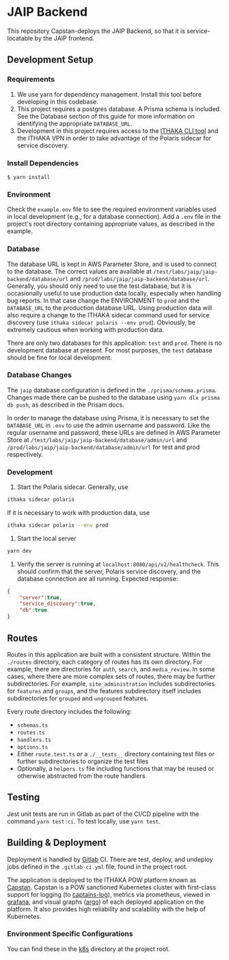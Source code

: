 # JAIP Backend

This repository Capstan-deploys the JAIP Backend, so that it is service-locatable by the JAIP frontend.

## Development Setup

### Requirements
1. We use yarn for dependency management. Install this tool before developing in this codebase.
1. This project requires a postgres database. A Prisma schema is included. See the Database section of this guide for more information on identifying the appropriate `DATABASE_URL`. 
1. Development in this project requires access to the [ITHAKA CLI tool](https://github.com/ithaka/ithaka-cli?tab=readme-ov-file) and the ITHAKA VPN in order to take advantage of the Polaris sidecar for service discovery.

### Install Dependencies
```
$ yarn install
```

### Environment
Check the `example.env` file to see the required environment variables used in local development (e.g., for a database connection). Add a `.env` file in the project's root directory containing appropriate values, as described in the example.

### Database
The database URL is kept in AWS Parameter Store, and is used to connect to the database. The correct values are available at `/test/labs/jaip/jaip-backend/database/url` and `/prod/labs/jaip/jaip-backend/database/url`. Generally, you should only need to use the test database, but it is occasionally useful to use production data locally, especially when handling bug reports. In that case change the ENVIRONMENT to `prod` and the `DATABASE_URL` to the production database URL. Using production data will also require a change to the ITHAKA sidecar command used for service discovery (use `ithaka sidecar polaris --env prod`). Obviously, be extremely cautious when working with production data.

There are only two databases for this application: `test` and `prod`. There is no development database at present. For most purposes, the `test` database should be fine for local development.

### Database Changes
The `jaip` database configuration is defined in the `./prisma/schema.prisma`. Changes made there can be pushed to the database using `yarn dlx prisma db push`, as described in the Prisam docs.

In order to manage the database using Prisma, it is necessary to set the `DATABASE_URL` in `.env` to use the admin username and password. Like the regular username and password, these URLs are defined in AWS Parameter Store at `/test/labs/jaip/jaip-backend/database/admin/url` and `/prod/labs/jaip/jaip-backend/database/admin/url` for test and prod respectively. 

### Development
1. Start the Polaris sidecar. Generally, use
```sh
ithaka sidecar polaris
```
If it is necessary to work with production data, use
```sh
ithaka sidecar polaris --env prod
```
1. Start the local server
```sh
yarn dev
```
1. Verify the server is running at `localhost:8080/api/v2/healthcheck`. This should confirm that the server, Polaris service discovery, and the database connection are all running. Expected response:
```json
{
    "server":true,
    "service_discovery":true,
    "db":true
}
```

## Routes
Routes in this application are built with a consistent structure. Within the `./routes` directory, each category of routes has its own directory. For example, there are directories for `auth`, `search`, and `media_review`. In some cases, where there are more complex sets of routes, there may be further subdirectories. For example, `site_administration` includes subdirectories for `features` and `groups`, and the features subdirectory itself includes subdirectories for `grouped` and `ungrouped` features. 

Every route directory includes the following:
* `schemas.ts`
* `routes.ts`
* `handlers.ts`
* `options.ts`
* Either `route.test.ts` *or* a `./__tests__` directory containing test files or further subdirectories to organize the test files
* Optionally, a `helpers.ts` file including functions that may be reused or otherwise abstracted from the route handlers

## Testing
Jest unit tests are run in Gitlab as part of the CI/CD pipeline with the command `yarn test:ci`. To test locally, use `yarn test`. 

## Building & Deployment
Deployment is handled by [Gitlab](https://gitlab.com/capstan/platform-apps/labs/constellate-backend) CI. There are test, deploy, and undeploy jobs defined in the `.gitlab-ci.yml` file, found in the project root.

The application is deployed to the ITHAKA POW platform known as [Capstan](https://wiki.ithaka.org/display/softdel/Capstan+Software+Delivery+Home). Capstan is a POW sanctioned Kubernetes cluster with first-class support for logging (to [captains-log](https://super-dashboard.apps.prod.cirrostratus.org/index/search)), metrics via prometheus, viewed in [grafana](http://grafana.acorn.cirrostratus.org/d/ac7795b9-1e37-4042-9fd6-fe81bcbdb47f/constellate-performance-prod), and visual graphs ([argo](https://argocd.eks.test.cirrostratus.org/)) of each deployed application on the platform. It also provides high reliability and scalability with the help of Kubernetes.

### Environment Specific Configurations
You can find these in the [k8s](k8s/) directory at the project root.
